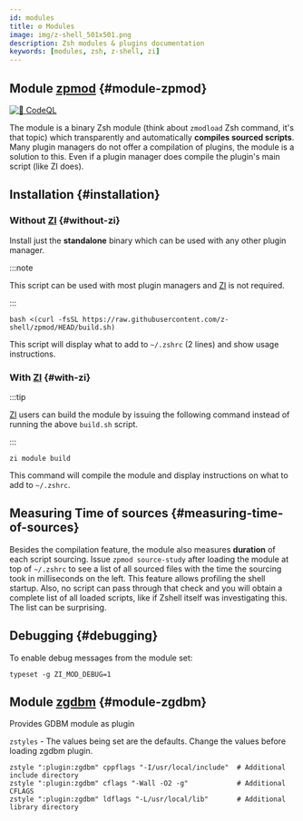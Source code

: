 ```yaml
---
id: modules
title: ⚙️ Modules
image: img/z-shell_501x501.png
description: Zsh modules & plugins documentation
keywords: [modules, zsh, z-shell, zi]
---
```


## Module [zpmod](https://github.com/z-shell/zpmod) {#module-zpmod}

[![👾 CodeQL](https://github.com/z-shell/zpmod/actions/workflows/codeql-analysis.yml/badge.svg)](https://github.com/z-shell/zpmod/actions/workflows/codeql-analysis.yml)

The module is a binary Zsh module (think about `zmodload` Zsh command, it's that topic) which transparently and automatically **compiles sourced scripts**. Many plugin managers do not offer a compilation of plugins, the module is a solution to this. Even if a plugin manager does compile the plugin's main script (like ZI does).

## Installation {#installation}

### Without [ZI](https://github.com/z-shell/zi) {#without-zi}

Install just the **standalone** binary which can be used with any other plugin manager.

:::note

This script can be used with most plugin managers and [ZI](https://github.com/z-shell/zi) is not required.

:::

```shell
bash <(curl -fsSL https://raw.githubusercontent.com/z-shell/zpmod/HEAD/build.sh)
```

This script will display what to add to `~/.zshrc` (2 lines) and show usage instructions.

### With [ZI](https://github.com/z-shell/zi) {#with-zi}

:::tip

[ZI](https://github.com/z-shell/zi) users can build the module by issuing the following command instead of running the above `build.sh` script.

:::

```shell
zi module build
```

This command will compile the module and display instructions on what to add to `~/.zshrc`.

## Measuring Time of sources {#measuring-time-of-sources}

Besides the compilation feature, the module also measures **duration** of each script sourcing. Issue `zpmod source-study` after loading the module at top of `~/.zshrc` to see a list of all sourced files with the time the sourcing took in milliseconds on the left. This feature allows profiling the shell startup. Also, no script can pass through that check and you will obtain a complete list of all loaded scripts, like if Zshell itself was investigating this. The list can be surprising.

## Debugging {#debugging}

To enable debug messages from the module set:

```shell
typeset -g ZI_MOD_DEBUG=1
```

## Module [zgdbm](https://github.com/z-shell/zgdbm) {#module-zgdbm}

Provides GDBM module as plugin

`zstyles` - The values being set are the defaults. Change the values before loading zgdbm plugin.

```shell title="~/.zshrc"
zstyle ":plugin:zgdbm" cppflags "-I/usr/local/include"  # Additional include directory
zstyle ":plugin:zgdbm" cflags "-Wall -O2 -g"            # Additional CFLAGS
zstyle ":plugin:zgdbm" ldflags "-L/usr/local/lib"       # Additional library directory
```
